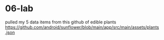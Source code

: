 # 06-lab
pulled my 5 data items from this github of edible plants
https://github.com/android/sunflower/blob/main/app/src/main/assets/plants.json
